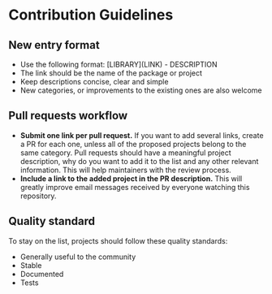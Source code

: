 # Contribution Guidelines

## New entry format

* Use the following format: \[LIBRARY\]\(LINK\) - DESCRIPTION
* The link should be the name of the package or project
* Keep descriptions concise, clear and simple
* New categories, or improvements to the existing ones are also welcome

## Pull requests workflow

* **Submit one link per pull request.** If you want to add several links, create a PR for each one, unless all of the proposed projects belong to the same category. Pull requests should have a meaningful project description, why do you want to add it to the list and any other relevant information. This will help maintainers with the review process.
* **Include a link to the added project in the PR description.** This will greatly improve email messages received by everyone watching this repository.

## Quality standard

To stay on the list, projects should follow these quality standards:

* Generally useful to the community
* Stable
* Documented
* Tests